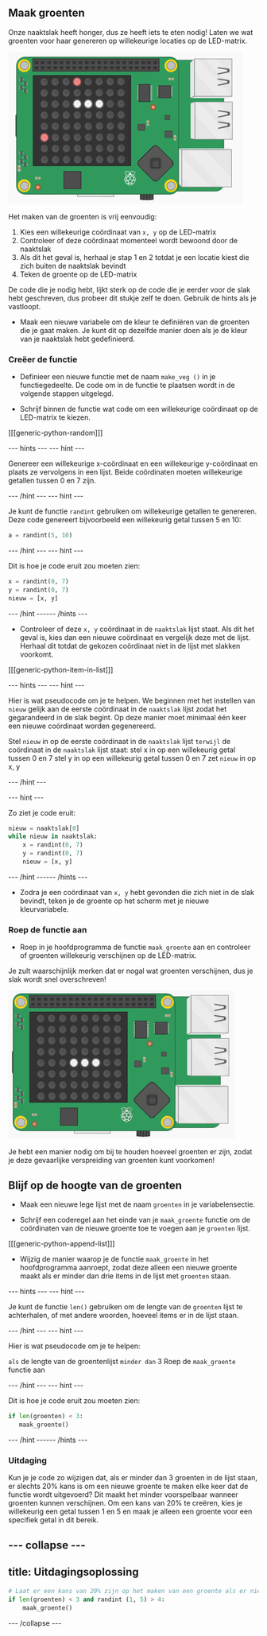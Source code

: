 ## Maak groenten

Onze naaktslak heeft honger, dus ze heeft iets te eten nodig! Laten we wat groenten voor haar genereren op willekeurige locaties op de LED-matrix.

![Groenten](images/vegetables.png)

Het maken van de groenten is vrij eenvoudig:

1. Kies een willekeurige coördinaat van `x, y` op de LED-matrix
2. Controleer of deze coördinaat momenteel wordt bewoond door de naaktslak
3. Als dit het geval is, herhaal je stap 1 en 2 totdat je een locatie kiest die zich buiten de naaktslak bevindt
4. Teken de groente op de LED-matrix

De code die je nodig hebt, lijkt sterk op de code die je eerder voor de slak hebt geschreven, dus probeer dit stukje zelf te doen. Gebruik de hints als je vastloopt.

+ Maak een nieuwe variabele om de kleur te definiëren van de groenten die je gaat maken. Je kunt dit op dezelfde manier doen als je de kleur van je naaktslak hebt gedefinieerd.

### Creëer de functie

+ Definieer een nieuwe functie met de naam `make_veg ()` in je functiegedeelte. De code om in de functie te plaatsen wordt in de volgende stappen uitgelegd.

+ Schrijf binnen de functie wat code om een willekeurige coördinaat op de LED-matrix te kiezen.

[[[generic-python-random]]]

--- hints ---
 --- hint ---

Genereer een willekeurige x-coördinaat en een willekeurige y-coördinaat en plaats ze vervolgens in een lijst. Beide coördinaten moeten willekeurige getallen tussen 0 en 7 zijn.

--- /hint --- --- hint ---

Je kunt de functie `randint` gebruiken om willekeurige getallen te genereren. Deze code genereert bijvoorbeeld een willekeurig getal tussen 5 en 10:

```python
a = randint(5, 10)
```

--- /hint --- --- hint ---

Dit is hoe je code eruit zou moeten zien:

```python
x = randint(0, 7)
y = randint(0, 7)
nieuw = [x, y]
```

--- /hint ------ /hints ---


+ Controleer of deze `x, y` coördinaat in de `naaktslak` lijst staat. Als dit het geval is, kies dan een nieuwe coördinaat en vergelijk deze met de lijst. Herhaal dit totdat de gekozen coördinaat niet in de lijst met slakken voorkomt.

[[[generic-python-item-in-list]]]

--- hints ---
 --- hint ---

Hier is wat pseudocode om je te helpen. We beginnen met het instellen van `nieuw` gelijk aan de eerste coördinaat in de `naaktslak` lijst zodat het gegarandeerd in de slak begint. Op deze manier moet minimaal één keer een nieuwe coördinaat worden gegenereerd.

Stel `nieuw` in op de eerste coördinaat in de `naaktslak` lijst `terwijl` de coördinaat in de `naaktslak` lijst staat: stel x in op een willekeurig getal tussen 0 en 7 stel y in op een willekeurig getal tussen 0 en 7 zet `nieuw` in op x, y

--- /hint ---

--- hint ---

Zo ziet je code eruit:

```python
nieuw = naaktslak[0]
while nieuw in naaktslak:
    x = randint(0, 7)
    y = randint(0, 7)
    nieuw = [x, y]
```

--- /hint ------ /hints ---

+ Zodra je een coördinaat van `x, y` hebt gevonden die zich niet in de slak bevindt, teken je de groente op het scherm met je nieuwe kleurvariabele.

### Roep de functie aan

+ Roep in je hoofdprogramma de functie `maak_groente` aan en controleer of groenten willekeurig verschijnen op de LED-matrix.

Je zult waarschijnlijk merken dat er nogal wat groenten verschijnen, dus je slak wordt snel overschreven!

![Te veel groenten](images/too-many-veggies.gif)

Je hebt een manier nodig om bij te houden hoeveel groenten er zijn, zodat je deze gevaarlijke verspreiding van groenten kunt voorkomen!

## Blijf op de hoogte van de groenten

+ Maak een nieuwe lege lijst met de naam `groenten` in je variabelensectie.

+ Schrijf een coderegel aan het einde van je `maak_groente` functie om de coördinaten van de nieuwe groente toe te voegen aan je `groenten` lijst.

[[[generic-python-append-list]]]

+ Wijzig de manier waarop je de functie `maak_groente` in het hoofdprogramma aanroept, zodat deze alleen een nieuwe groente maakt als er minder dan drie items in de lijst met `groenten` staan.

--- hints ---
 --- hint ---

Je kunt de functie `len()` gebruiken om de lengte van de `groenten` lijst te achterhalen, of met andere woorden, hoeveel items er in de lijst staan.

--- /hint --- --- hint ---

Hier is wat pseudocode om je te helpen:

`als` de lengte van de groentenlijst `minder dan` 3 Roep de `maak_groente` functie aan

--- /hint --- --- hint ---

Dit is hoe je code eruit zou moeten zien:

```python
if len(groenten) < 3:
   maak_groente()
```

--- /hint ------ /hints ---

### Uitdaging
Kun je je code zo wijzigen dat, als er minder dan 3 groenten in de lijst staan, er slechts 20% kans is om een nieuwe groente te maken elke keer dat de functie wordt uitgevoerd? Dit maakt het minder voorspelbaar wanneer groenten kunnen verschijnen. Om een kans van 20% te creëren, kies je willekeurig een getal tussen 1 en 5 en maak je alleen een groente voor een specifiek getal in dit bereik.

--- collapse ---
---
title: Uitdagingsoplossing
---

```python
# Laat er een kans van 20% zijn op het maken van een groente als er niet veel zijn
if len(groenten) < 3 and randint (1, 5) > 4:
    maak_groente()
```

--- /collapse ---
